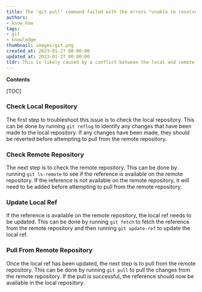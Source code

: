 ```yaml
---
title: The 'git pull' command failed with the errors "unable to resolve reference" and "unable to update local ref"
authors:
- know_how
tags:
- git
- knowledge
thumbnail: images/git.png
created_at: 2023-01-27 00:00:00
updated_at: 2023-01-27 00:00:00
tldr: This is likely caused by a conflict between the local and remote versions of the repository, and can be resolved by resolving the conflict and then pulling again.
---
```


**Contents**

[TOC]

### Check Local Repository

The first step to troubleshoot this issue is to check the local repository. This can be done by running `git reflog` to identify any changes that have been made to the local repository. If any changes have been made, they should be reverted before attempting to pull from the remote repository.

### Check Remote Repository

The next step is to check the remote repository. This can be done by running `git ls-remote` to see if the reference is available on the remote repository. If the reference is not available on the remote repository, it will need to be added before attempting to pull from the remote repository.

### Update Local Ref

If the reference is available on the remote repository, the local ref needs to be updated. This can be done by running `git fetch` to fetch the reference from the remote repository and then running `git update-ref` to update the local ref.

### Pull From Remote Repository

Once the local ref has been updated, the next step is to pull from the remote repository. This can be done by running `git pull` to pull the changes from the remote repository. If the pull is successful, the reference should now be available in the local repository.
